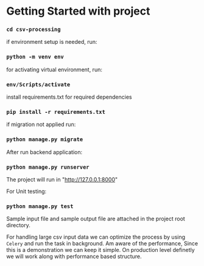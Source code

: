 # Getting Started with project

### `cd csv-processing`

if environment setup is needed, run:

### `python -m venv env`

for activating virtual environment, run:

### `env/Scripts/activate`

install requirements.txt for required dependencies

### `pip install -r requirements.txt`

if migration not applied run:

### `python manage.py migrate`

After run backend application:

### `python manage.py runserver`

The project will run in "http://127.0.0.1:8000"

For Unit testing:

### `python manage.py test`

Sample input file and sample output file are attached in the project root directory.

For handling large csv input data we can optimize the process by using `Celery` and run the task in background. Am aware of the performance, Since this is a demonstration we can keep it simple. On production level definetly we will work along with performance based structure.
